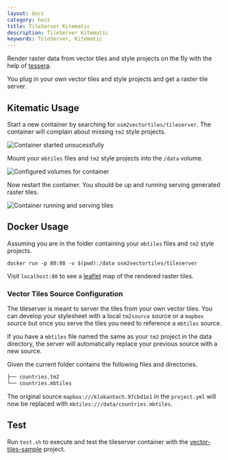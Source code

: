 ```yaml
---
layout: docs
category: host
title: TileServer Kitematic
description: TileServer Kitematic
keywords: TileServer, Kitematic
---
```


Render raster data from vector tiles and style projects
on the fly with the help of [tessera](https://github.com/mojodna/tessera).

You plug in your own vector tiles and style projects and get
a raster tile server.

## Kitematic Usage

Start a new container by searching for `osm2vectortiles/tileserver`.
The container will complain about missing `tm2` style projects.

![Container started unsucessfully](/media/tileserver_kitematic_started.png)

Mount your `mbtiles` files and `tm2` style projects into the `/data` volume.

![Configured volumes for container](/media/tileserver_kitematic_volumes_configured.png)

Now restart the container. You should be up and running serving generated raster tiles.

![Container running and serving tiles](/media/tileserver_kitematic_running.png)

## Docker Usage

Assuming you are in the folder containing your `mbtiles` files and `tm2` style projects.

```
docker run -p 80:80 -v $(pwd):/data osm2vectortiles/tileserver
```

Visit `localhost:80` to see a [leaflet](http://leafletjs.com/)
map of the rendered raster tiles.

### Vector Tiles Source Configuration

The tileserver is meant to server the tiles from your own
vector tiles. You can develop your stylesheet with a local `tm2source` source
or a `mapbox` source but once you serve the tiles you need to reference a `mbtiles` source.

If you have a `mbtiles` file named the same as your `tm2` project in the data directory,
the server will automatically replace your previous source with a new source.

Given the current folder contains the following files and directories.

```bash
├── countries.tm2
└── countries.mbtiles
```

The original source `mapbox:///klokantech.97cbd1e1` in the `project.yml` will
now be replaced with `mbtiles:///data/countries.mbtiles`.

## Test

Run `test.sh` to execute and test the tileserver container with the
[vector-tiles-sample](https://github.com/klokantech/vector-tiles-sample) project.